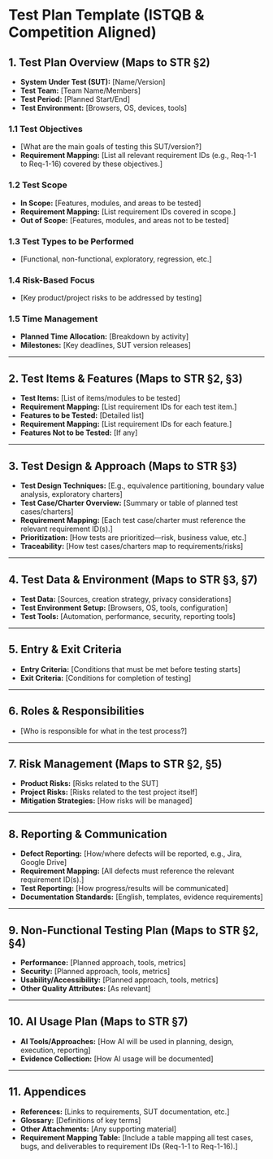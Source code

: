 # Test Plan Template (ISTQB & Competition Aligned)

## 1. Test Plan Overview (Maps to STR §2)
- **System Under Test (SUT):** [Name/Version]
- **Test Team:** [Team Name/Members]
- **Test Period:** [Planned Start/End]
- **Test Environment:** [Browsers, OS, devices, tools]

### 1.1 Test Objectives
- [What are the main goals of testing this SUT/version?]
- **Requirement Mapping:** [List all relevant requirement IDs (e.g., Req-1-1 to Req-1-16) covered by these objectives.]

### 1.2 Test Scope
- **In Scope:** [Features, modules, and areas to be tested]
- **Requirement Mapping:** [List requirement IDs covered in scope.]
- **Out of Scope:** [Features, modules, and areas not to be tested]

### 1.3 Test Types to be Performed
- [Functional, non-functional, exploratory, regression, etc.]

### 1.4 Risk-Based Focus
- [Key product/project risks to be addressed by testing]

### 1.5 Time Management
- **Planned Time Allocation:** [Breakdown by activity]
- **Milestones:** [Key deadlines, SUT version releases]

---

## 2. Test Items & Features (Maps to STR §2, §3)
- **Test Items:** [List of items/modules to be tested]
- **Requirement Mapping:** [List requirement IDs for each test item.]
- **Features to be Tested:** [Detailed list]
- **Requirement Mapping:** [List requirement IDs for each feature.]
- **Features Not to be Tested:** [If any]

---

## 3. Test Design & Approach (Maps to STR §3)
- **Test Design Techniques:** [E.g., equivalence partitioning, boundary value analysis, exploratory charters]
- **Test Case/Charter Overview:** [Summary or table of planned test cases/charters]
- **Requirement Mapping:** [Each test case/charter must reference the relevant requirement ID(s).]
- **Prioritization:** [How tests are prioritized—risk, business value, etc.]
- **Traceability:** [How test cases/charters map to requirements/risks]

---

## 4. Test Data & Environment (Maps to STR §3, §7)
- **Test Data:** [Sources, creation strategy, privacy considerations]
- **Test Environment Setup:** [Browsers, OS, tools, configuration]
- **Test Tools:** [Automation, performance, security, reporting tools]

---

## 5. Entry & Exit Criteria
- **Entry Criteria:** [Conditions that must be met before testing starts]
- **Exit Criteria:** [Conditions for completion of testing]

---

## 6. Roles & Responsibilities
- [Who is responsible for what in the test process?]

---

## 7. Risk Management (Maps to STR §2, §5)
- **Product Risks:** [Risks related to the SUT]
- **Project Risks:** [Risks related to the test project itself]
- **Mitigation Strategies:** [How risks will be managed]

---

## 8. Reporting & Communication
- **Defect Reporting:** [How/where defects will be reported, e.g., Jira, Google Drive]
- **Requirement Mapping:** [All defects must reference the relevant requirement ID(s).]
- **Test Reporting:** [How progress/results will be communicated]
- **Documentation Standards:** [English, templates, evidence requirements]

---

## 9. Non-Functional Testing Plan (Maps to STR §2, §4)
- **Performance:** [Planned approach, tools, metrics]
- **Security:** [Planned approach, tools, metrics]
- **Usability/Accessibility:** [Planned approach, tools, metrics]
- **Other Quality Attributes:** [As relevant]

---

## 10. AI Usage Plan (Maps to STR §7)
- **AI Tools/Approaches:** [How AI will be used in planning, design, execution, reporting]
- **Evidence Collection:** [How AI usage will be documented]

---

## 11. Appendices
- **References:** [Links to requirements, SUT documentation, etc.]
- **Glossary:** [Definitions of key terms]
- **Other Attachments:** [Any supporting material]
- **Requirement Mapping Table:** [Include a table mapping all test cases, bugs, and deliverables to requirement IDs (Req-1-1 to Req-1-16).]
 
